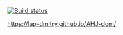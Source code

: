 [![Build status](https://ci.appveyor.com/api/projects/status/vg6b105mv2eotdh7?svg=true)](https://ci.appveyor.com/project/lap-Dmitry78317/ahj-dom)

https://lap-dmitry.github.io/AHJ-dom/